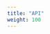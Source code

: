 ```yaml
---
title: "API"
weight: 100
---
```


<link rel="stylesheet" type="text/css" href="/css/swagger-ui.css">
<style>
  body {
    line-height: 1.7;
  }
  .swagger-ui .info .title small pre {
    background-color: inherit;
    padding: inherit;
  }
  .swagger-ui .scheme-container { display: none !important; } 
</style>

<div id="swagger-ui"></div>

<script src="/js/swagger-ui-bundle.js"> </script>
<script src="/js/swagger-ui-standalone-preset.js"> </script>
<script>
  window.onload = function () {
    // Begin Swagger UI call region
    const ui = SwaggerUIBundle({
      url: "/v1.2/swagger.yaml",
      dom_id: '#swagger-ui',
      deepLinking: true,
      presets: [
        SwaggerUIBundle.presets.apis,
        SwaggerUIStandalonePreset
      ],
      plugins: [
        SwaggerUIBundle.plugins.DownloadUrl
      ],
      layout: "BaseLayout"
    })
    // End Swagger UI call region

    window.ui = ui
  }
</script>

